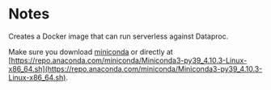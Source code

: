 # Notes

Creates a Docker image that can run serverless against Dataproc.

Make sure you download [miniconda](https://repo.anaconda.com/miniconda/) or directly at [https://repo.anaconda.com/miniconda/Miniconda3-py39_4.10.3-Linux-x86_64.sh](https://repo.anaconda.com/miniconda/Miniconda3-py39_4.10.3-Linux-x86_64.sh).